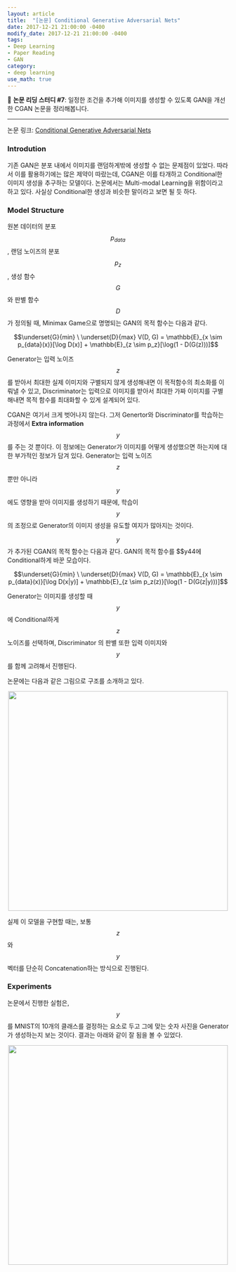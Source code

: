 ```yaml
---
layout: article
title:  "[논문] Conditional Generative Adversarial Nets"
date: 2017-12-21 21:00:00 -0400
modify_date: 2017-12-21 21:00:00 -0400
tags:
- Deep Learning
- Paper Reading
- GAN
category: 
- deep learning
use_math: true
---
```

:memo: __논문 리딩 스터디 #7__: 일정한 조건을 추가해 이미지를 생성할 수 있도록 GAN을 개선한 CGAN 논문을 정리해봅니다.

<!--more-->
-----
논문 링크: [Conditional Generative Adversarial Nets](https://arxiv.org/pdf/1411.1784.pdf)

### Introdution
기존 GAN은 분포 내에서 이미지를 랜덤하게밖에 생성할 수 없는 문제점이 있었다. 따라서 이를 활용하기에는 많은 제약이 따랐는데, CGAN은 이를 타개하고 Conditional한 이미지 생성을 추구하는 모델이다. 논문에서는 Multi-modal Learning을 위함이라고 하고 있다. 사실상 Conditional한 생성과 비슷한 말이라고 보면 될 듯 하다.

### Model Structure
원본 데이터의 분포 $$p_{data}$$, 랜덤 노이즈의 분포 $$p_z$$, 생성 함수 $$G$$ 와 판별 함수 $$D$$가 정의될 때, Minimax Game으로 명명되는 GAN의 목적 함수는 다음과 같다.

$$\underset{G}{min} \ \underset{D}{max} V(D, G) = \mathbb{E}_{x \sim p_{data}(x)}[\log D(x)] + \mathbb{E}_{z \sim p_z}[\log(1 - D(G(z)))]$$

Generator는 입력 노이즈 $$z$$를 받아서 최대한 실제 이미지와 구별되지 않게 생성해내면 이 목적함수의 최소화를 이뤄낼 수 있고, Discriminator는 입력으로 이미지를 받아서 최대한 가짜 이미지를 구별해내면 목적 함수를 최대화할 수 있게 설계되어 있다.

CGAN은 여기서 크게 벗어나지 않는다. 그저 Genertor와 Discriminator를 학습하는 과정에서 __Extra information__ $$y$$를 주는 것 뿐이다. 이 정보에는 Generator가 이미지를 어떻게 생성했으면 하는지에 대한 부가적인 정보가 담겨 있다. Generator는 입력 노이즈 $$z$$ 뿐만 아니라 $$y$$ 에도 영향을 받아 이미지를 생성하기 때문에, 학습이$$y$$의 조정으로 Generator의 이미지 생성을 유도할 여지가 많아지는 것이다.

$$y$$가 추가된 CGAN의 목적 함수는 다음과 같다. GAN의 목적 함수를 $$y44에 Conditional하게 바꾼 모습이다.

$$\underset{G}{min} \ \underset{D}{max} V(D, G) = \mathbb{E}_{x \sim p_{data}(x)}[\log D(x|y)] + \mathbb{E}_{z \sim p_z(z)}[\log(1 - D(G(z|y)))]$$

Generator는 이미지를 생성할 때 $$y$$에 Conditional하게 $$z$$ 노이즈를 선택하며, Discriminator 의 판별 또한 입력 이미지와 $$y$$를 함께 고려해서 진행된다.

논문에는 다음과 같은 그림으로 구조를 소개하고 있다.

<p align="center"><image width="500" src="/assets/posts/images/CGAN/figure1.PNG"/></p>

실제 이 모델을 구현할 때는, 보통 $$z$$와 $$y$$  벡터를 단순히 Concatenation하는 방식으로 진행된다.

### Experiments

논문에서 진행한 실험은, $$y$$를 MNIST의 10개의 클래스를 결정하는 요소로 두고 그에 맞는 숫자 사진을 Generator가 생성하는지 보는 것이다. 결과는 아래와 같이 잘 됨을 볼 수 있었다.

<p align="center"><image width="500" src="/assets/posts/images/CGAN/figure2.PNG"/></p>

